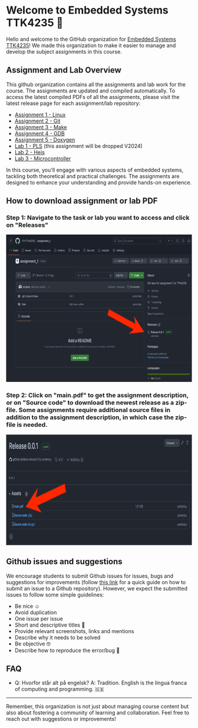 # Welcome to Embedded Systems TTK4235 👋

Hello and welcome to the GitHub organization for [Embedded Systems TTK4235](https://www.ntnu.edu/studies/courses/TTK4235#tab=omEmnet)!
We made this organization to make it easier to manage and develop the subject assignments in this course.

## Assignment and Lab Overview

This github organization contains all the assignments and lab work for the course. The assignments are updated and compiled automatically. To access the latest compiled PDFs of all the assignments, please visit the latest release page for each assignment/lab repository:

 - [Assignment 1 - Linux](https://github.com/ITK-TTK4235/assignment_1/)
 - [Assignment 2 - Git](https://github.com/ITK-TTK4235/assignment_2/)
 - [Assignment 3 - Make](https://github.com/ITK-TTK4235/assignment_3/)
 - [Assignment 4 - GDB](https://github.com/ITK-TTK4235/assignment_4/)
 - [Assignment 5 - Doxygen](https://github.com/ITK-TTK4235/assignment_5/)
 - [Lab 1 - PLS](https://github.com/ITK-TTK4235/lab_1/) (this assignment will be dropped V2024)
 - [Lab 2 - Heis](https://github.com/ITK-TTK4235/lab_2/)
 - [Lab 3 - Microcontroller](https://github.com/ITK-TTK4235/lab_3/)

In this course, you'll engage with various aspects of embedded systems, tackling both theoretical and practical challenges. The assignments are designed to enhance your understanding and provide hands-on experience.

## How to download assignment or lab PDF

### Step 1: Navigate to the task or lab you want to access and click on "Releases"
<img src="https://github.com/ITK-TTK4235/.github/blob/main/step1.png" alt="Step 2" height="400" width=auto>

### Step 2: Click on "main.pdf" to get the assignment description, or on "Source code" to download the newest release as a zip-file. Some assignments require additional source files in addition to the assignment description, in which case the zip-file is needed.
<img src="https://github.com/ITK-TTK4235/.github/blob/main/step2.png" alt="Step 2" height="300" width=auto>


## Github issues and suggestions

We encourage students to submit Github issues for issues, bugs and suggestions for improvements (follow [this link](https://docs.github.com/en/issues/tracking-your-work-with-issues/quickstart) for a quick guide on how to submit an issue to a Github repository). However, we expect the submitted issues to follow some simple guidelines:

- Be nice ☺️
- Avoid duplication
- One issue per issue
- Short and descriptive titles 🤏
- Provide relevant screenshots, links and mentions
- Describe why it needs to be solved 
- Be objective 🤓
- Describe how to reproduce the error/bug 🐛

## FAQ

- Q: Hvorfor står alt på engelsk? A: Tradition. English is the lingua franca of computing and programming. 🇬🇧

--- 

Remember, this organization is not just about managing course content but also about fostering a community of learning and collaboration. Feel free to reach out with suggestions or improvements!
